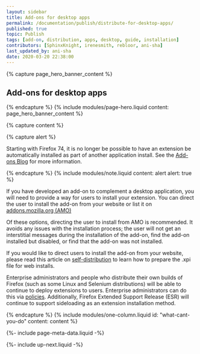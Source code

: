 ```yaml
---
layout: sidebar
title: Add-ons for desktop apps
permalink: /documentation/publish/distribute-for-desktop-apps/
published: true
topic: Publish
tags: [add-on, distribution, apps, desktop, guide, installation]
contributors: [SphinxKnight, irenesmith, rebloor, ani-sha]
last_updated_by: ani-sha
date: 2020-03-20 22:38:00
---
```


<!-- Page Hero Banner -->

{% capture page_hero_banner_content %}

## Add-ons for desktop apps

{% endcapture %}
{% include modules/page-hero.liquid
	content: page_hero_banner_content
%}

<!-- END: Page Hero Banner -->

<!-- Single Column Body Module -->

{% capture content %}

<!-- Alert -->

{% capture alert %}

Starting with Firefox 74, it is no longer be possible to have an extension be automatically installed as part of another application install. See the [Add-ons Blog](https://blog.mozilla.org/addons/2020/03/10/support-for-extension-sideloading-has-ended/) for more information.

{% endcapture %}
{% include modules/note.liquid
	content: alert
	alert: true
%}

<!-- END: Alert -->

If you have developed an add-on to complement a desktop application, you will need to provide a way for users to install your extension. You can direct the user to install the add-on from your website or list it on [addons.mozilla.org (AMO)](https://addons.mozilla.org)

Of these options, directing the user to install from AMO is recommended. It avoids any issues with the installation process; the user will not get an interstitial messages during the installation of the add-on, find the add-on installed but disabled, or find that the add-on was not installed.

If you would like to direct users to install the add-on from your website, please read this article on [self-distribution](/documentation/publish/submitting-an-add-on/#self-distribution) to learn how to prepare the .xpi file for web installs.

Enterprise administrators and people who distribute their own builds of Firefox (such as some Linux and Selenium distributions) will be able to continue to deploy extensions to users. Enterprise administrators can do this via [policies](https://github.com/mozilla/policy-templates#extensionsettings). Additionally, Firefox Extended Support Release (ESR) will continue to support sideloading as an extension installation method.

{% endcapture %}
{% include modules/one-column.liquid
  id: "what-cant-you-do"
  content: content
%}

<!-- END: Single Column Body Module -->

<!-- Meta Data -->

{%- include page-meta-data.liquid -%}

<!-- END: Meta Data -->

<!-- Up Next -->

{%- include up-next.liquid -%}

<!-- END: Up Next -->
